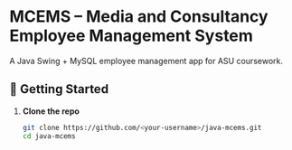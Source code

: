 # MCEMS – Media and Consultancy Employee Management System

A Java Swing + MySQL employee management app for ASU coursework.

## 🚀 Getting Started

1. **Clone the repo**  
   ```bash
   git clone https://github.com/<your‑username>/java-mcems.git
   cd java-mcems
